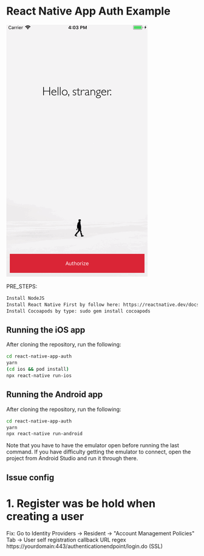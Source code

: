 # React Native App Auth Example

![Demo](demo.gif)



PRE_STEPS:

```sh
Install NodeJS 
Install React Native First by follow here: https://reactnative.dev/docs/0.61/getting-started
Install Cocoapods by type: sudo gem install cocoapods
```
## Running the iOS app
After cloning the repository, run the following:
```sh
cd react-native-app-auth
yarn
(cd ios && pod install)
npx react-native run-ios
```

## Running the Android app

After cloning the repository, run the following:

```sh
cd react-native-app-auth
yarn
npx react-native run-android
```

Note that you have to have the emulator open before running the last command. If you have difficulty getting the emulator to connect, open the project from Android Studio and run it through there.


## Issue config
# 1. Register was be hold when creating a user
Fix: Go to Identity Providers -> Resident -> "Account Management Policies" Tab -> User self registration callback URL regex	
https://yourdomain:443/authenticationendpoint/login.do (SSL)